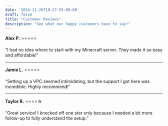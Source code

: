 ```yaml
---
date: '2024-11-26T10:27:55-08:00'
draft: false
title: "Customer Reviews"
description: "See what our happy customers have to say!"
---
```

<div class="reviews">
  <!-- Review 1 -->
  <div class="review">
    <div class="review-header">
      <strong class="review-name">Alex P.</strong>
      <span class="review-stars">
        ⭐⭐⭐⭐⭐
      </span>
    </div>
    <p class="review-text">
      “I had no idea where to start with my Minecraft server. They made it so easy and affordable!”
    </p>
  </div>
  <hr>

  <!-- Review 2 -->
  <div class="review">
    <div class="review-header">
      <strong class="review-name">Jamie L.</strong>
      <span class="review-stars">
        ⭐⭐⭐⭐⭐
      </span>
    </div>
    <p class="review-text">
      “Setting up a VPC seemed intimidating, but the support I got here was incredible. Highly recommend!”
    </p>
  </div>
  <hr>

  <!-- Review 3 -->
  <div class="review">
    <div class="review-header">
      <strong class="review-name">Taylor R.</strong>
      <span class="review-stars">
        ⭐⭐⭐⭐☆
      </span>
    </div>
    <p class="review-text">
      “Great service! I knocked off one star only because I needed a bit more follow-up to fully understand the setup.”
    </p>
  </div>
</div>
